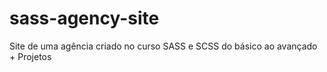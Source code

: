 # sass-agency-site
Site de uma agência criado no curso SASS e SCSS do básico ao avançado + Projetos
